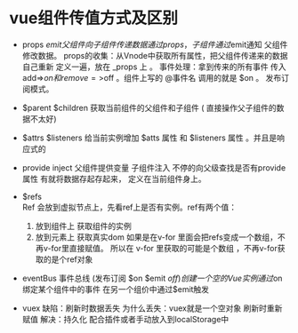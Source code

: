 

#   vue组件传值方式及区别

  - props $emit 父组件向子组件传递数据通过props，子组件通过$emit通知
    父组件修改数据。
    props的收集：从Vnode中获取所有属性，把父组件传递来的数据自己重新
                定义一遍，放在 _props 上 。
     事件处理：拿到传来的所有事件 
              传入 add=>$on 和 remove=>$off 。组件上写的 
              @事件名 调用的就是 $on 。 发布订阅模式。            


  - $parent $children 获取当前组件的父组件和子组件
   ( 直接操作父子组件的数据不太好)

  - $attrs $listeners 
      给当前实例增加 $atts 属性 和 $listeners 属性 。并且是响应式的

  - provide inject 父组件提供变量 子组件注入
      不停的向父级查找是否有provide属性  有就将数据存起存起来，
      定义在当前组件身上。

  - $refs  
      Ref 会放到虚拟节点上，先看ref上是否有实例。ref有两个值：
      1. 放到组件上 获取组件的实例
      2. 放到元素上 获取真实dom
      如果是在v-for 里面会把refs变成一个数组，不再v-for里直接赋值。
      所以在 v-for 里获取的可能是个数组 ，不再v-for获取的是个ref对象

  - eventBus 事件总线 (发布订阅 $on $emit $off)
     创建一个空的Vue实例 通过$on绑定某个组件中的事件 
     在另一个组价中通过$emit触发
     
  - vuex
      缺陷：刷新时数据丢失 
      为什么丢失：vuex就是一个空对象 刷新时重新赋值
      解决：持久化 配合插件或者手动放入到localStorage中